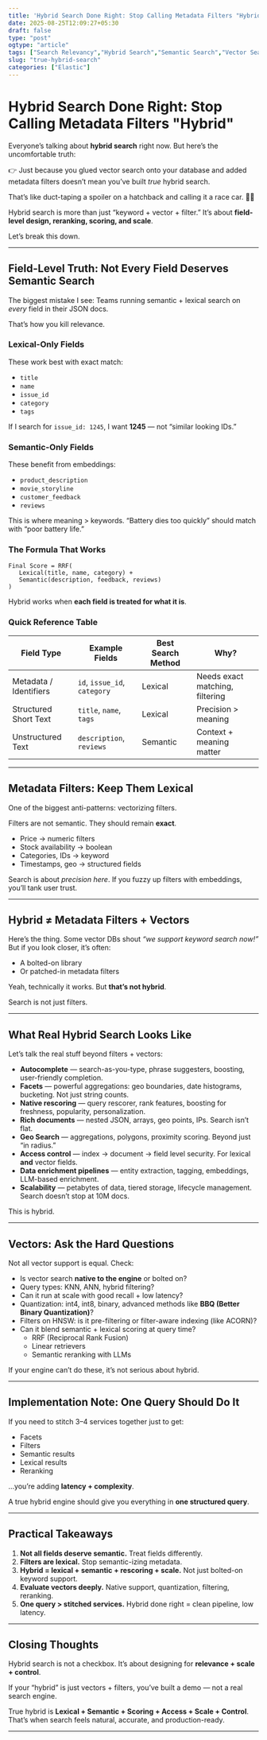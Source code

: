 ```yaml
---
title: 'Hybrid Search Done Right: Stop Calling Metadata Filters "Hybrid"'
date: 2025-08-25T12:09:27+05:30
draft: false
type: "post"
ogtype: "article"
tags: ["Search Relevancy","Hybrid Search","Semantic Search","Vector Search", "Elasticsearch","Information Retrieval","LLM"]
slug: "true-hybrid-search"
categories: ["Elastic"]
---
```


# Hybrid Search Done Right: Stop Calling Metadata Filters "Hybrid"

Everyone’s talking about **hybrid search** right now.
But here’s the uncomfortable truth:

👉 Just because you glued vector search onto your database and added metadata filters doesn’t mean you’ve built *true* hybrid search.

That’s like duct-taping a spoiler on a hatchback and calling it a race car. 🚗💨

Hybrid search is more than just “keyword + vector + filter.”
It’s about **field-level design, reranking, scoring, and scale**.

Let’s break this down.

---

## Field-Level Truth: Not Every Field Deserves Semantic Search

The biggest mistake I see:
Teams running semantic + lexical search on *every* field in their JSON docs.

That’s how you kill relevance.

### Lexical-Only Fields
These work best with exact match:
- `title`
- `name`
- `issue_id`
- `category`
- `tags`

If I search for `issue_id: 1245`, I want **1245** — not “similar looking IDs.”

### Semantic-Only Fields
These benefit from embeddings:
- `product_description`
- `movie_storyline`
- `customer_feedback`
- `reviews`

This is where meaning > keywords.
“Battery dies too quickly” should match with “poor battery life.”

### The Formula That Works
```text
Final Score = RRF(
   Lexical(title, name, category) +
   Semantic(description, feedback, reviews)
)
```

Hybrid works when **each field is treated for what it is**.

### Quick Reference Table

| Field Type            | Example Fields            | Best Search Method | Why? |
|------------------------|---------------------------|---------------------|------|
| Metadata / Identifiers | `id`, `issue_id`, `category` | Lexical             | Needs exact matching, filtering |
| Structured Short Text  | `title`, `name`, `tags`    | Lexical             | Precision > meaning |
| Unstructured Text      | `description`, `reviews`   | Semantic            | Context + meaning matter |

---

## Metadata Filters: Keep Them Lexical

One of the biggest anti-patterns: vectorizing filters.

Filters are not semantic. They should remain **exact**.

- Price → numeric filters
- Stock availability → boolean
- Categories, IDs → keyword
- Timestamps, geo → structured fields

Search is about *precision here*. If you fuzzy up filters with embeddings, you’ll tank user trust.

---

## Hybrid ≠ Metadata Filters + Vectors

Here’s the thing. Some vector DBs shout *“we support keyword search now!”*
But if you look closer, it’s often:
- A bolted-on library
- Or patched-in metadata filters

Yeah, technically it works.
But **that’s not hybrid**.

Search is not just filters.

---

## What Real Hybrid Search Looks Like

Let’s talk the real stuff beyond filters + vectors:

- **Autocomplete** — search-as-you-type, phrase suggesters, boosting, user-friendly completion.
- **Facets** — powerful aggregations: geo boundaries, date histograms, bucketing. Not just string counts.
- **Native rescoring** — query rescorer, rank features, boosting for freshness, popularity, personalization.
- **Rich documents** — nested JSON, arrays, geo points, IPs. Search isn’t flat.
- **Geo Search** — aggregations, polygons, proximity scoring. Beyond just “in radius.”
- **Access control** — index → document → field level security. For lexical **and** vector fields.
- **Data enrichment pipelines** — entity extraction, tagging, embeddings, LLM-based enrichment.
- **Scalability** — petabytes of data, tiered storage, lifecycle management. Search doesn’t stop at 10M docs.

This is hybrid.

---

## Vectors: Ask the Hard Questions

Not all vector support is equal. Check:

- Is vector search **native to the engine** or bolted on?
- Query types: KNN, ANN, hybrid filtering?
- Can it run at scale with good recall + low latency?
- Quantization: int4, int8, binary, advanced methods like **BBQ (Better Binary Quantization)**?
- Filters on HNSW: is it pre-filtering or filter-aware indexing (like ACORN)?
- Can it blend semantic + lexical scoring at query time?
   - RRF (Reciprocal Rank Fusion)
   - Linear retrievers
   - Semantic reranking with LLMs

If your engine can’t do these, it’s not serious about hybrid.

---

## Implementation Note: One Query Should Do It

If you need to stitch 3–4 services together just to get:
- Facets
- Filters
- Semantic results
- Lexical results
- Reranking

…you’re adding **latency + complexity**.

A true hybrid engine should give you everything in **one structured query**.

---

## Practical Takeaways

1. **Not all fields deserve semantic.** Treat fields differently.
2. **Filters are lexical.** Stop semantic-izing metadata.
3. **Hybrid = lexical + semantic + rescoring + scale.** Not just bolted-on keyword support.
4. **Evaluate vectors deeply.** Native support, quantization, filtering, reranking.
5. **One query > stitched services.** Hybrid done right = clean pipeline, low latency.

---

## Closing Thoughts

Hybrid search is not a checkbox.
It’s about designing for **relevance + scale + control**.

If your “hybrid” is just vectors + filters, you’ve built a demo — not a real search engine.

True hybrid is **Lexical + Semantic + Scoring + Access + Scale + Control**.
That’s when search feels natural, accurate, and production-ready.

---


